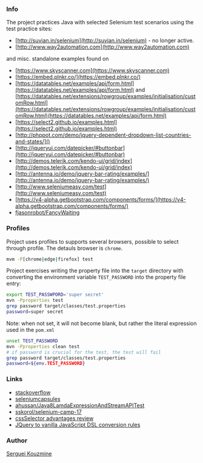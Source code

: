 ### Info

The project practices Java with selected Selenium test scenarios using the test practice sites:

  * [http://suvian.in/selenium](http://suvian.in/selenium) - no longer active.
  * [http://www.way2automation.com](http://www.way2automation.com)

  and misc. standalone examples found on

  * [https://www.skyscanner.com](https://www.skyscanner.com)
  * [https://embed.plnkr.co/](https://embed.plnkr.co/)
  * [https://datatables.net/examples/api/form.html](https://datatables.net/examples/api/form.html) and [https://datatables.net/extensions/rowgroup/examples/initialisation/customRow.html](https://datatables.net/extensions/rowgroup/examples/initialisation/customRow.html)(https://datatables.net/examples/api/form.html)
  * [https://select2.github.io/examples.html](https://select2.github.io/examples.html)
  * [http://phppot.com/demo/jquery-dependent-dropdown-list-countries-and-states/]()
  * [http://jqueryui.com/datepicker/#buttonbar](http://jqueryui.com/datepicker/#buttonbar)
  * [http://demos.telerik.com/kendo-ui/grid/index](http://demos.telerik.com/kendo-ui/grid/index)
  * [http://antenna.io/demo/jquery-bar-rating/examples/](http://antenna.io/demo/jquery-bar-rating/examples/)
  * [http://www.seleniumeasy.com/test](http://www.seleniumeasy.com/test)
  * [https://v4-alpha.getbootstrap.com/components/forms/](https://v4-alpha.getbootstrap.com/components/forms/)
 *  [fjasonrobot/FancyWaiting](http://stackoverflow.com/questions/30174546/selenium-filter-with-predicate )


### Profiles

Project uses profiles to supports several browsers, possible to select through profile. The detauls browser is `chrome`.
```cmd
mvm -P[chrome|edge|firefox] test
```
Project exercises writing the property file into the `target` directory with converting the environment variable `TEST_PASSWORD` into
the property file entry:
```sh
export TEST_PASSWPORD='super secret'
mvn -Pproperties test
grep password target/classes/test.properties
password=super secret
```
Note:  when not set, it will not become blank, but rather the literal expression used in the `pom.xml`
```sh
unset TEST_PASSWORD
mvn -Pproperties clean test
# if password is crucial for the test, the test will fail
grep password target/classes/test.properties
password=${env.TEST_PASSWORD}
```

### Links

 * [stackoverflow](http://stackoverflow.com/questions/30174546/selenium-filter-with-predicate)
 * [seleniumcapsules](https://github.com/yujunliang/seleniumcapsules)
 * [ahussan/Java8LamdaExpressionAndStreamAPITest](https://github.com/ahussan/Java8LamdaExpressionAndStreamAPITest)
 * [sskorol/selenium-camp-17](https://github.com/sskorol/selenium-camp-17)
 * [cssSelector advantages review](https://www.pineboat.in/post/css-selectors-selenium-webdriver-find-element-xpath-replaced/)
 * [JQuery to vanilla JavaScript DSL conversion rules](https://gist.github.com/dorokhin/8d47e91676a39c04534ea9633b98dbdb)

### Author
[Serguei Kouzmine](kouzmine_serguei@yahoo.com)
